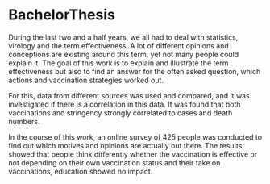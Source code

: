 # BachelorThesis

During the last two and a half years, we all had to deal with statistics, virology and
the term effectiveness. A lot of different opinions and conceptions are existing around
this term, yet not many people could explain it. The goal of this work is to explain and
illustrate the term effectiveness but also to find an answer for the often asked question,
which actions and vaccination strategies worked out.

For this, data from different sources was used and compared, and it was investigated if
there is a correlation in this data. It was found that both vaccinations and stringency
strongly correlated to cases and death numbers.

In the course of this work, an online survey of 425 people was conducted to find out
which motives and opinions are actually out there. The results showed that people think
differently whether the vaccination is effective or not depending on their own vaccination
status and their take on vaccinations, education showed no impact.
